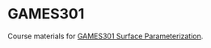 # GAMES301
Course materials for [GAMES301 Surface Parameterization](http://staff.ustc.edu.cn/~renjiec/GAMES301/index.html).

